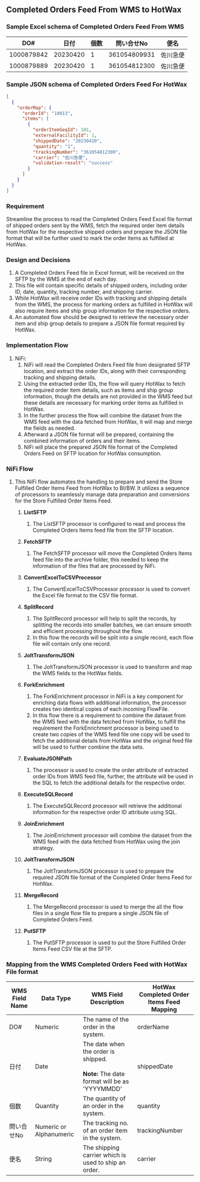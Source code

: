 ## Completed Orders Feed From WMS to HotWax

### Sample Excel schema of Completed Orders Feed From WMS
| DO#         | 日付       | 個数 | 問い合せNo         | 便名     |
|-------------|------------|------|--------------------|----------|
| 1000879842  | 20230420   | 1    | 361054809931      | 佐川急便 |
| 1000879889  | 20230420   | 1    | 361054812300      | 佐川急便 |

### Sample JSON schema of Completed Orders Feed For HotWax
```json
[
  {
    "orderMap": {
      "orderId": "10013",
      "items": [
        {
          "orderItemSeqId": 101,
          "externalFacilityId": 1,
          "shippedDate": "20230420",
          "quantity": "1",
          "trackingNumber": "361054812300",
          "carrier": "佐川急便",
          "validation-result": "success"
        }
      ]
    }
  }
]
```

### Requirement

Streamline the process to read the Completed Orders Feed Excel file format of shipped orders sent by the WMS, fetch the required order item details from HotWax for the respective shipped orders and prepare the JSON file format that will be further used to mark the order items as fulfilled at HotWax.

### Design and Decisions

1. A Completed Orders Feed file in Excel format, will be received on the SFTP by the WMS at the end of each day. 
2. This file will contain specific details of shipped orders, including order ID, date, quantity, tracking number, and shipping carrier. 
3. While HotWax will receive order IDs with tracking and shipping details from the WMS, the process for marking orders as fulfilled in HotWax will also require items and ship group information for the respective orders. 
4. An automated flow should be designed to retrieve the necessary order item and ship group details to prepare a JSON file format required by HotWax.


### Implementation Flow

1. NiFi:
   1. NiFi will read the Completed Orders Feed file from designated SFTP location, and extract the order IDs, along with their corresponding tracking and shipping details.
   2. Using the extracted order IDs, the flow will query HotWax to fetch the required order item details, such as items and ship group information, though the details are not provided in the WMS feed but these details are necessary for marking order items as fulfilled in HotWax.
   3. In the further process the flow will combine the dataset from the WMS feed with the data fetched from HotWax, it will map and merge the fields as needed. 
   4. Afterward a JSON file format will be prepared, containing the combined information of orders and their items.  
   5. NiFi will place the prepared JSON file format of the Completed Orders Feed on SFTP location for HotWax consumption.


### NiFi Flow

1. This NiFi flow automates the handling to prepare and send the Store Fulfilled Order Items Feed from HotWax to BI/BW.
   It utilizes a sequence of processors to seamlessly manage data preparation and conversions for the Store Fulfilled Order Items Feed.
    1. **ListSFTP**
        1. The ListSFTP processor is configured to read and process the Completed Orders Items feed file from the SFTP location.

    2. **FetchSFTP**
        1. The FetchSFTP processor will move the Completed Orders Items feed file into the archive folder, this needed to keep the information of the files that are processed by NiFi.

    3. **ConvertExcelToCSVProcessor**
       1. The ConvertExcelToCSVProcessor processor is used to convert the Excel file format to the CSV file format.
       
    4. **SplitRecord**
       1. The SplitRecord processor will help to split the records, by splitting the records into smaller batches, we can ensure smooth and efficient processing throughout the flow.
       2. In this flow the records will be split into a single record, each flow file will contain only one record.
       
    5. **JoltTransformJSON**
        1. The JoltTransformJSON processor is used to transform and map the WMS fields to the HotWax fields.

    6. **ForkEnrichment**
       1. The ForkEnrichment processor in NiFi is a key component for enriching data flows with additional information, the processor creates two identical copies of each incoming FlowFile.
       2. In this flow there is a requirement to combine the dataset from the WMS feed with the data fetched from HotWax, to fulfill the requirement the ForkEnrichment processor is being used to create two copies of the WMS feed file one copy will be used to fetch the additional details from HotWax and the original feed file will be used to further combine the data sets.
       
    7. **EvaluateJSONPath**
       1. The processor is used to create the order attribute of extracted order IDs from WMS feed file, further, the attribute will be used in the SQL to fetch the additional details for the respective order.
       
    8. **ExecuteSQLRecord**
       1. The ExecuteSQLRecord processor will retrieve the additional information for the respective order ID attribute using SQL.
       
    9. **JoinEnrichment**
       1. The JoinEnrichment processor will combine the dataset from the WMS feed with the data fetched from HotWax using the join strategy.
       
    10. **JoltTransformJSON**
        1. The JoltTransformJSON processor is used to prepare the required JSON file format of the Completed Order Items Feed for HotWax.

    11. **MergeRecord**
        1. The MergeRecord processor is used to merge the all the flow files in a single flow file to prepare a single JSON file of Completed Orders Feed. 
        
    12. **PutSFTP**
         1. The PutSFTP processor is used to put the Store Fulfilled Order Items Feed CSV file at the SFTP.

### Mapping from the WMS Completed Orders Feed with HotWax File format

| WMS Field Name | Data Type | WMS Field Description | HotWax Completed Order Items Feed Mapping |
|-------|-----------|-----------------------|-------|
| DO#   | Numeric   | The name of the order in the system. | orderName |
| 日付   | Date      | The date when the order is shipped.<br/> <br/> **Note:** The date format will be as 'YYYYMMDD' | shippedDate  |
| 個数    | Quantity  | The quantity of an order in the system. | quantity |
| 問い合せNo | Numeric or Alphanumeric | The tracking no. of an order item in the system. | trackingNumber |
| 便名    | String    | The shipping carrier which is used to ship an order. | carrier |



